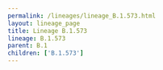 ```yaml
---
permalink: /lineages/lineage_B.1.573.html
layout: lineage_page
title: Lineage B.1.573
lineage: B.1.573
parent: B.1
children: ['B.1.573']
---
```

